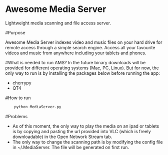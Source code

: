 Awesome Media Server
===========

Lightweight media scanning and file access server. 

#Purpose

Awesome Media Server indexes video and music files on your hard drive for remote access through a simple search engine. Access all your favourite videos and music from anywhere including your tablets and phones. 

#What is needed to run AMS?
In the future binary downloads will be provided for different operating systems (Mac, PC, Linux). But for now, the only way to run is by installing the packages below before running the app:

* cherrypy
* QT4

#How to run

```python
	python MediaServer.py
```

#Problems
* As of this moment, the only way to play the media on an ipad or tablets is by copying and pasting the url provided into VLC (which is freely downloadable) in the Open Network Stream tab.
* The only way to change the scanning path is by modifying the config file in ~/.MediaServer. The file will be generated on first run. 